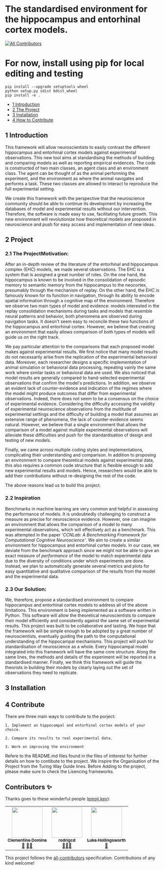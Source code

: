 # The  standardised environment for the hippocampus and entorhinal cortex models. 
<!-- ALL-CONTRIBUTORS-BADGE:START - Do not remove or modify this section -->
[![All Contributors](https://img.shields.io/badge/all_contributors-3-orange.svg?style=flat-square)](#contributors-)
<!-- ALL-CONTRIBUTORS-BADGE:END -->

# For now, install using pip for local editing and testing
```
pip install --upgrade setuptools wheel 
python setup.py sdist bdist_wheel
pip install -e .
```

* [1 Introduction](#1-Introduction)
* [2 The Project](#1-Project)
* [3 Installation ](#3-Installation)
* [4 How to Contribute](#4Contribute)

## 1 Introduction

This framework will allow neuroscientists to easily contrast the different hippocampus and entorhinal cortex models against experimental observations. This new tool aims at standardising the methods of building and comparing models as well as reporting empirical evidences. The code is constructed of two main classes, an agent class and an environment class.  The agent can be thought of as the animal performing the experiment, and the environment as where the animal navigates and performs a task.  These two classes are allowed to interact to reproduce the full experimental setting.

We create this framework with the perspective that the neuroscience community should be able to continue its development by increasing the databases of model and experimental results without our intervention. Therefore, the software is made easy to use, facilitating future growth. 
This new environment will revolutionize how theoretical models are proposed in neuroscience and push for easy access and implementation of new ideas. 


## 2 Project

### 2.1 The ProjectMotivation:

After an in-depth review of the literature of the entorhinal and hippocampus complex (EHC) models, we made several observations.
The EHC is a system that is assigned a great number of roles. On the one hand, the hippocampus is known to be involved in the consolidation of episodic memory to semantic memory from the hippocampus to the neocortex, presumably through the mechanism of replay.
On the other hand, the EHC is famously known for its function in navigation, through its ability to encode spatial information through a cognitive map of the environment. Therefore we observe two main types of model and evidence: models interested in the replay consolidation mechanisms during tasks and models that resemble neural patterns and behavior, both phenomena are observed during navigation tasks. It doesn't seem easy to reconcile these two functions of the hippocampus and entorhinal cortex. However, we believe that creating an environment that easily allows comparison of both types of models will guide us on the right track. 

We pay particular attention to the comparisons that each proposed model makes against experimental results. We first notice that many model results do not necessarily arise from the replication of the experimental behavioral data. Moreover, each researcher designs a specific implementation of animal simulation or behavioral data processing, repeating vainly the same work where similar tasks or behavioral data are used. We also noticed that model results are generally compared to hand-selected experimental observations that confirm the model's predictions. In addition, we observe an evident lack of counter-evidence and indication of the regimes where the model might produce outcomes that differ from experimental observations.
Indeed, there does not seem to be a consensus on the choice of experimental evidence. Considering the difficulty accessing the validity of experimental neuroscience observations from the multitude of experimental settings and the difficulty of building a model that assumes an extensive range of phenomena, the lack of counter-evidence seems natural. However, we believe that a single environment that allows the comparison of a model against multiple experimental observations will alleviate these difficulties and push for the standardisation of design and testing of new models. 


Finally, we came across multiple coding styles and implementations, complicating their understanding and comparison. In addition to proposing an environment to compare theoretical models against experimental data, this also requires a common code structure that is flexible enough to add new experimental results and models. Hence, researchers would be able to add their contributions without re-designing the rest of the code.

The above reasons lead us to build this project.

### 2.2 Inspiration

Benchmarks in machine learning are very common and helpful in assessing the performance of models. It is undoubtedly challenging to construct a measure as precise for neuroscience evidence. However, one can imagine an environment that allows the comparison of a model to many experimental observations, which will effectively act as a benchmark. This was attempted in the paper _'CCNLab: A Benchmarking Framework for Computational Cognitive Neuroscience'_. We aim to create a similar environment for hippocampus and entorhinal cortex models. In our case, we deviate from the benchmark approach since we might not be able to give an exact measure of _performance_ of the model to match experimental data due to the diversity of conditions under which experiments are done. Instead, we plan to automatically generate several metrics and plots for easy quantitative and qualitative comparison of the results from the model and the experimental data.

### 2.3 Our Solution:

We, therefore, propose a standardised environment to compare hippocampus and entorhinal cortex models to address all of the above limitations. This environment is being implemented as a software written in Python.
This software will allow the theoretical neuroscientists to compare their model efficiently and consistently against the same set of experimental results. This project was built to be collaborative and lasting. We hope that the framework will be simple enough to be adopted by a great number of neuroscientists, eventually guiding the path to the computational understanding of the hippocampal mechanisms.
This project will push for standardisation of neuroscience as a whole. Every hippocampal model integrated into this framework will have the same core structure. Along the same lines, the methods and details of the experiment will be reported in a standardised manner. Finally, we think this framework will guide the theorists in building their models by clearly laying out the set of observations they need to replicate. 




## 3 Installation


## 4 Contribute

There are three main ways to contribute to the porject: 

    1. Implement an hippocampal and entorhinal cortex models of your choice.

    2. Compare its results to real experimental data.

    3. Work on improving the environment

Refere to the README.md files found in the files of intterest for further details on how to contibute to the project.
We inspire the Organisation of the Project from the Turing Way Guide lines. Before Adding to the project, please make sure to check the Lisencing frameworks.





## Contributors ✨

Thanks goes to these wonderful people ([emoji key](https://allcontributors.org/docs/en/emoji-key)):

<!-- ALL-CONTRIBUTORS-LIST:START - Do not remove or modify this section -->
<!-- prettier-ignore-start -->
<!-- markdownlint-disable -->
<table>
  <tr>
    <td align="center"><a href="https://github.com/ClementineDomine"><img src="https://avatars.githubusercontent.com/u/18595111?v=4?s=100" width="100px;" alt=""/><br /><sub><b>Clementine Domine</b></sub></a><br /><a href="#design-ClementineDomine" title="Design">🎨</a> <a href="#mentoring-ClementineDomine" title="Mentoring">🧑‍🏫</a></td>
    <td align="center"><a href="https://github.com/rodrigcd"><img src="https://avatars.githubusercontent.com/u/22643681?v=4?s=100" width="100px;" alt=""/><br /><sub><b>rodrigcd</b></sub></a><br /><a href="#design-rodrigcd" title="Design">🎨</a><a href="#mentoring-ClementineDomine" title="Mentoring">🧑‍🏫</a></td>
    <td align="center"><a href="https://github.com/LukeHollingsworth"><img src="https://avatars.githubusercontent.com/u/93782020?v=4?s=100" width="100px;" alt=""/><br /><sub><b>Luke Hollingsworth</b></sub></a><br /><a href="https://github.com/ClementineDomine/EHC_model_comparison/commits?author=LukeHollingsworth" title="Documentation">📖</a></td>
  </tr>
</table>

<!-- markdownlint-restore -->
<!-- prettier-ignore-end -->

<!-- ALL-CONTRIBUTORS-LIST:END -->

This project follows the [all-contributors](https://github.com/all-contributors/all-contributors) specification. Contributions of any kind welcome!
